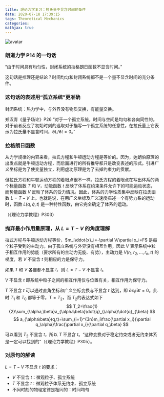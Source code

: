 ```yaml
---
title: 理论力学复习：拉氏量不显含时间的条件
date: 2020-07-18 17:39:15
tags: Theoretical Mechanics
categories:
mathjax: true
---
```


![avatar](https://cdn.jsdelivr.net/gh/xfjiang0818/pictures@2020.7.18/20200220.jpg)

<!-- more -->

### 朗道力学 P14 的一句话

“由于时间具有均匀性，封闭系统的拉格朗日函数不显含时间。”

这句话是推理还是结论？时间均匀和封闭系统都不是一个量不显含时间的充分条件。



### 这句话的表述用“孤立系统”更准确

封闭系统：热力学中，与外界没有物质交换，有能量交换。

郑汉青《量子场论》P26 “对于一个孤立系统，时间与空间是均匀和各向同性的。对于前者反应了初始时刻的选取对于描写一个孤立系统的任意性，在拉氏量上它表示为拉氏量不显含时间，$\partial L/\partial t=0$。”



### 拉格朗日函数

从力学规律的内容来看，拉氏方程和牛顿运动方程是等价的。因为，达朗伯原理的出发点就是牛顿运动方程，而后面进行的所有推导都只是改变表述的形式。引进广义坐标是为了使变量独立，利用虚功原理是为了去掉约束力的贡献。

但拉氏方程和牛顿运动方程的着眼点很不一样。拉氏方程的着眼点在写出体系的两个标量函数 $T$ 和 $V$，动能函数 $t$ 反映了体系在约束条件允许下的可能运动状态，而势能函数 $V$ 反映了体系的受力情况。因此，体系的力学性质集中反映在拉氏函数 $L=T-V$ 上。也就是说，在用广义坐标及广义速度描述一个有势力系的运动时，函数 $L(q,\dot{q},t)$ 是一种特性函数，由它完全确定了体系的运动。

（《理论力学教程》P303）



### 抛弃最小作用量原理，从 $L=T-V$ 的角度理解

拉式方程与牛顿运动方程等价，$m_i\ddot{x}_i=-\partial V/\partial x_i=F$ 是每个粒子受到的主动力。由于孤立系统与外界没有相互作用，因此 $V$ 表示系统中粒子相互作用的势能（要求所有的主动力无旋、有势），主动力是 $V(r_1,r_2,...,r_n,t)$ 的梯度，若 $V$ 不显含 $t$ 则相应的力是保守力。

如果 $T$ 和 $V$ 各自都不显含 $t$，则 $L=T-V$ 不显含 $t$。

$V$ 不显含 $t$ 即系统中粒子之间的相互作用仅与位置有关，相互作用为保守力。

$T$ 不显含 $t$ 可以通过直角坐标和广义坐标变换与不显含 $t$ 达到，即 $\partial x_i/\partial t=0$。此时 $T_1$ 和 $T_0$ 都等于零，$T=T_2$，而 $T_2$的表达式如下
$$
T_2=\frac{1}{2}\sum_{\alpha,\beta}a_{\alpha\beta}\dot{q}_{\alpha}\dot{q}_{\beta}
$$
$$
a_{\alpha\beta}(q,t)=\sum_{i=1}^{3n}m_i\frac{\partial x_i}{\partial q_\alpha}\frac{\partial x_i}{\partial q_\beta}
$$

可以看到 $T_2$ 不显含 $t$，所以 $T$ 不显含 $t$。“这种变换对于稳定约束或者无约束体系是一定可以找到的”（《理论力学教程》P305）。



### 对原句的解读

$L=T-V$ 不显含 $t$ 的要求：

* $V$ 不显含 $t$：微观粒子、孤立系统
* $T$ 不显含 $t$：微观粒子体系无约束、孤立系统
* 不同时刻的物理定律是相同的：时间均匀

